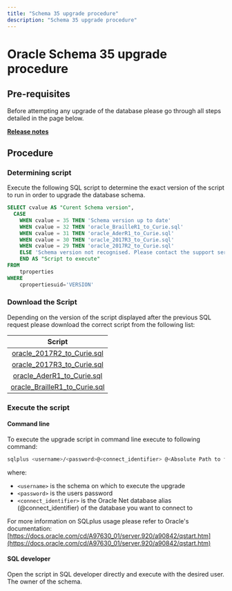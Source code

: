 ```yaml
---
title: "Schema 35 upgrade procedure"
description: "Schema 35 upgrade procedure"
---
```


# Oracle Schema 35 upgrade procedure

## Pre-requisites

Before attempting any upgrade of the database please go through all steps detailed in the page below.

[**Release notes**](./index)

## Procedure

### Determining script

Execute the following SQL script to determine the exact version of the script to run in order to upgrade the database schema.

```sql
SELECT cvalue AS "Curent Schema version",
  CASE 
    WHEN cvalue = 35 THEN 'Schema version up to date' 
    WHEN cvalue = 32 THEN 'oracle_BrailleR1_to_Curie.sql'
    WHEN cvalue = 31 THEN 'oracle_AderR1_to_Curie.sql'
    WHEN cvalue = 30 THEN 'oracle_2017R3_to_Curie.sql'
    WHEN cvalue = 29 THEN 'oracle_2017R2_to_Curie.sql'
    ELSE 'Schema version not recognised. Please contact the support service' 
    END AS "Script to execute"
FROM     
    tproperties
WHERE
    cpropertiesuid='VERSION'
```

### Download the Script

Depending on the version of the script displayed after the previous SQL request please download the correct script from the following list:  

|                                     Script                                     |
| :----------------------------------------------------------------------------: |
|    [oracle\_2017R2\_to\_Curie.sql](./sqlscripts/oracle_2017R2_to_Curie.sql)    |
|    [oracle\_2017R3\_to\_Curie.sql](./sqlscripts/oracle_2017R3_to_Curie.sql)    |
|    [oracle\_AderR1\_to\_Curie.sql](./sqlscripts/oracle_AderR1_to_Curie.sql)    |
| [oracle\_BrailleR1\_to\_Curie.sql](./sqlscripts/oracle_BrailleR1_to_Curie.sql) |

### Execute the script

#### Command line

To execute the upgrade script in command line execute to following command:

```bash
sqlplus <username>/<password>@<connect_identifier> @<Absolute Path to file>/oracle_XXXX_to_Curie.sql
```

where:

- `<username>` is the schema on which to execute the upgrade
- `<password>` is the users password
- `<connect_identifier>` is the Oracle Net database alias (@connect_identifier) of the database you want to connect to

For more information on SQLplus usage please refer to Oracle's documentation:
[https://docs.oracle.com/cd/A97630_01/server.920/a90842/qstart.htm](https://docs.oracle.com/cd/A97630_01/server.920/a90842/qstart.htm)

#### SQL developer

Open the script in SQL developer directly and execute with the desired user. The owner of the schema.

